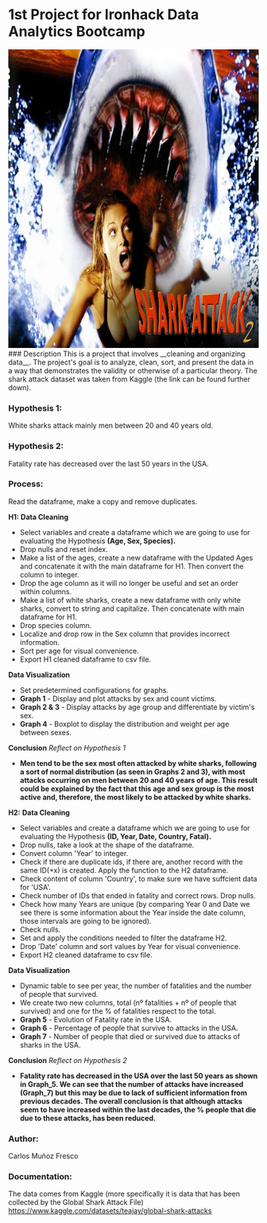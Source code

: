 # 1st Project for Ironhack Data Analytics Bootcamp

<img src="images/Other/Readme Photo.webp" width="1440" height="600">
### Description
This is a project that involves __cleaning and organizing data__. The project's goal is to analyze, clean, sort, and present the data in a way that demonstrates the validity or otherwise of a particular theory. The shark attack dataset was taken from Kaggle (the link can be found further down).

### Hypothesis 1: 
White sharks attack mainly men between 20 and 40 years old.


### Hypothesis 2: 
Fatality rate has decreased over the last 50 years in the USA.

### Process: 
Read the dataframe, make a copy and remove duplicates.

__H1:__
__Data Cleaning__ 
- Select variables and create a dataframe which we are going to use for evaluating the Hypothesis __(Age, Sex, Species).__
- Drop nulls and reset index.
- Make a list of the ages, create a new dataframe with the Updated Ages and concatenate it with the main dataframe for H1. Then convert the column to integer.
- Drop the age column as it will no longer be useful and set an order within columns.
- Make a list of white sharks, create a new dataframe with only white sharks, convert to string and capitalize. Then concatenate with main dataframe for H1.
- Drop species column.
- Localize and drop row in the Sex column that provides incorrect information.
- Sort per age for visual convenience.
- Export H1 cleaned dataframe to csv file.


__Data Visualization__
- Set predetermined configurations for graphs.
- __Graph 1__ - Display and plot attacks by sex and count victims.
- __Graph 2 & 3__ - Display attacks by age group and differentiate by victim's sex.
- __Graph 4__ - Boxplot to display the distribution and weight per age between sexes.

__Conclusion__
*Reflect on Hypothesis 1*
- __Men tend to be the sex most often attacked by white sharks, following a sort of normal distribution (as seen in Graphs 2 and 3), with most attacks occurring on men between 20 and 40 years of age. This result could be explained by the fact that this age and sex group is the most active and, therefore, the most likely to be attacked by white sharks.__

__H2:__
__Data Cleaning__
- Select variables and create a dataframe which we are going to use for evaluating the Hypothesis __(ID, Year, Date, Country, Fatal).__
- Drop nulls, take a look at the shape of the dataframe.
- Convert column 'Year' to integer.
- Check if there are duplicate ids, if there are, another record with the same ID(+x) is created. Apply the function to the H2 dataframe.
- Check content of column 'Country', to make sure we have suffcient data for 'USA'.
- Check number of IDs that ended in fatality and correct rows. Drop nulls.
- Check how many Years are unique (by comparing Year 0 and Date we see there is some information about the Year inside the date column, those intervals are going to be ignored).
- Check nulls.
- Set and apply the conditions needed to filter the dataframe H2.
- Drop 'Date' column and sort values by Year for visual convenience.
- Export H2 cleaned dataframe to csv file.

__Data Visualization__ 
- Dynamic table to see per year, the number of fatalities and the number of people that survived.
- We create two new columns, total (nº fatalities + nº of people that survived) and one for the % of fatalities respect to the total.
- __Graph 5__ - Evolution of Fatality rate in the USA.
- __Graph 6__ - Percentage of people that survive to attacks in the USA.
- __Graph 7__ - Number of people that died or survived due to attacks of sharks in the USA.

__Conclusion__
*Reflect on Hypothesis 2*
- __Fatality rate has decreased in the USA over the last 50 years as shown in Graph_5. We can see that the number of attacks have increased (Graph_7) but this may be due to lack of sufficient information from previous decades. The overall conclusion is that although attacks seem to have increased within the last decades, the % people that die due to these attacks, has been reduced.__

### Author:
Carlos Muñoz Fresco

### Documentation: 
The data comes from Kaggle (more specifically it is data that has been collected by the Global Shark Attack File) https://www.kaggle.com/datasets/teajay/global-shark-attacks


